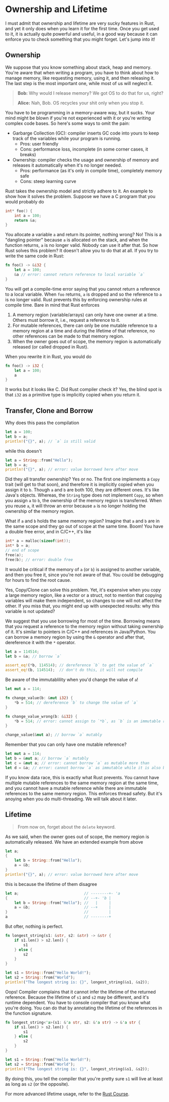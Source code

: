 # Ownership and Lifetime

I must admit that ownership and lifetime are very sucky features in Rust, and yet it only does when you
learn it for the first time. Once you get used to it, it is actually quite powerful and useful, in a good
way because it can enforce you to check something that you might forget. Let's jump into it!

## Ownership

We suppose that you know something about stack, heap and memory. You're aware that when writing a program,
you have to think about how to manage memory, like requesting memory, using it, and then releasing it. 
The last step is the most important one, while most of us will neglect it.

> **Bob:** Why would I release memory? We got OS to do that for us, right?
> 
> **Alice:** Nah, Bob. OS recycles your shit only when you stop it.

You have to be programming in a memory-aware way, but it sucks. Your mind might be blown if you're not
experienced with it or you're writing complex code bases. So here's some ways to omit the pain:
- Garbarge Collection (GC): compiler inserts GC code into yours to keep track of the variables while your
program is running.
    - Pros: user friendly
    - Cons: performance loss, incomplete (in some corner cases, it breaks)
- Ownership: compiler checks the usage and ownership of memory and releases it automatically when it's no 
longer needed.
    - Pros: performance (as it's only in compile time), completely memory safe
    - Cons: steep learning curve

Rust takes the ownership model and strictly adhere to it. An example to show how it solves the problem.
Suppose we have a C program that you would probably do

```c
int* foo() {
    int a = 100;
    return &a;
}
```

You allocate a variable `a` and return its pointer, nothing wrong? No! This is a "dangling pointer" because
`a` is allocated on the stack, and when the function returns, `a` is no longer valid. Nobody can use it after
that. So how Rust solves this problem? It doesn't allow you to do that at all. If you try to write the same code in Rust:

```rust
fn foo() -> &i32 {
    let a = 100;
    &a // error: cannot return reference to local variable `a`
}
```

You will get a compile-time error saying that you cannot return a reference to a local variable. When `foo` returns, `a` is
dropped and so the reference to `a` is no longer valid. Rust prevents this by enforcing ownership rules at compile time.
Bare in mind that Rust enforces
1. A memory region (variable/arrays) can only have one owner at a time. Others must borrow it, i.e., request a reference to it.
2. For mutable references, there can only be one mutable reference to a memory region at a time and during the lifetime of that 
   reference, no other references can be made to that memory region.
3. When the owner goes out of scope, the memory region is automatically released (or called dropped in Rust).

When you rewrite it in Rust, you would do

```rust
fn foo() -> i32 {
    let a = 100;
    a
}
```

It works but it looks like C. Did Rust compiler check it? Yes, the blind spot is that `i32` as a primitive type is implicitly copied
when you return it.

## Transfer, Clone and Borrow

Why does this pass the compilation

```rust
let a = 100;
let b = a;
println!("{}", a); // `a` is still valid
```

while this doesn't

```rust
let a = String::from("Hello");
let b = a;
println!("{}", a); // error: value borrowed here after move
```

Did they all transfer ownership? Yes or no. The first one implements a `Copy` trait (will get to that soon), and therefore it is
implicitly copied when you assign it to `b`. Though `a` and `b` are both 100, they are different ones. It's like Java's objects.
Whereas, the `String` type does not implement `Copy`, so when you assign `a` to `b`, the ownership of the memory region is transferred.
When you reuse `a`, it will throw an error because `a` is no longer holding the ownership of the memory region. 

What if `a` and `b` holds the same memory region? Imagine that `a` and `b` are in the same scope and they go out of scope at the same time.
Boom! You have a double free error, and in C/C++, it's like

```c
int* a = malloc(sizeof(int));
int* b = a;
// end of scope
free(a);
free(b); // error: double free
```

It would be critical if the memory of `a` (or `b`) is assigned to another variable, and then you free it, since you're not aware of that.
You could be debugging for hours to find the root cause.

Yes, Copy/Clone can solve this problem. Yet, it's expensive when you copy a large memory region, like a vector or a struct, not to mention
that copying variables will make them independent, so changes to one will not affect the other. If you miss that, you might end up with
unexpected results: why this variable is not updated?

We suggest that you use borrowing for most of the time. Borrowing means that you request a reference to the memory region without taking
ownership of it. It's similar to pointers in C/C++ and references in Java/Python. You can borrow a memory region by using the `&` operator
and after that, dereference it with the `*` operator.

```rust
let a = 114514;
let b = &a; // borrow `a`

assert_eq!(*b, 114514); // dereference `b` to get the value of `a`
assert_eq!(b, 114514);  // don't do this, it will not compile
```

Be aware of the immutablility when you'd change the value of `a`!

```rust
let mut a = 114;

fn change_value(b: &mut i32) {
    *b = 514; // dereference `b` to change the value of `a`
}

fn change_value_wrong(b: &i32) {
    *b = 514; // error: cannot assign to `*b`, as `b` is an immutable reference
}

change_value(&mut a); // borrow `a` mutably
```

Remember that you can only have one mutable reference?

```rust
let mut a = 114;
let b = &mut a; // borrow `a` mutably
let c = &mut a; // error: cannot borrow `a` as mutable more than
let d = &a; // error: cannot borrow `a` as immutable while it is also borrowed as mutable
```

If you know data race, this is exactly what Rust prevents. You cannot have multiple mutable references to the same memory region at the same time,
and you cannot have a mutable reference while there are immutable references to the same memory region. This enforces thread safety. But it's
anoying when you do multi-threading. We will talk about it later.

## Lifetime

> From now on, forget about the `delete` keyword.

As we said, when the owner goes out of scope, the memory region is automatically released. We have an extended example from above

```rust
let a;
{
    let b = String::from("Hello");
    a = &b;
}
println!("{}", a); // error: value borrowed here after move
```

this is because the lifetime of them disagree

```rust
let a;                             // --------+- 'a
{                                  // --+- 'b |
    let b = String::from("Hello"); //   |     |
    a = &b;                        // --+     |
}                                  //         |
a                                  // --------+
```

But ofter, nothing is perfect.

```rust
fn longest_string(s1: &str, s2: &str) -> &str {
    if s1.len() > s2.len() {
        s1
    } else {
        s2
    }
}

let s1 = String::from("Hello World!");
let s2 = String::from("World");
println!("The longest string is: {}", longest_string(&s1, &s2));
```

Oops! Compiler complains that it cannot infer the lifetime of the returned reference. 
Because the lifetime of `s1` and `s2` may be different, and it's runtime dependent. You have to console compiler that you
know what you're doing. You can do that by annotating the lifetime of the references in the function signature.

```rust
fn longest_string<'a>(s1: &'a str, s2: &'a str) -> &'a str {
    if s1.len() > s2.len() {
        s1
    } else {
        s2
    }
}

let s1 = String::from("Hello World!");
let s2 = String::from("World");
println!("The longest string is: {}", longest_string(&s1, &s2));
```

By doing this, you tell the compiler that you're pretty sure `s1` will live at least as long as `s2` (or the opposite).

For more advanced lifetime usage, refer to the [Rust Course](https://course.rs/basic/lifetime.html).